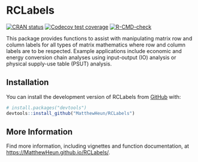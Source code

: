 
<!-- README.md is generated from README.Rmd. Please edit that file -->

# RCLabels

<!-- badges: start -->

[![CRAN
status](https://www.r-pkg.org/badges/version/RCLabels)](https://CRAN.R-project.org/package=RCLabels)
[![Codecov test
coverage](https://codecov.io/gh/MatthewHeun/RCLabels/branch/main/graph/badge.svg)](https://app.codecov.io/gh/MatthewHeun/RCLabels?branch=main)
[![R-CMD-check](https://github.com/MatthewHeun/RCLabels/workflows/R-CMD-check/badge.svg)](https://github.com/MatthewHeun/RCLabels/actions)
<!-- badges: end -->

This package provides functions to assist with manipulating matrix row
and column labels for all types of matrix mathematics where row and
column labels are to be respected. Example applications include economic
and energy conversion chain analyses using input-output (IO) analysis or
physical supply-use table (PSUT) analysis.

## Installation

You can install the development version of RCLabels from
[GitHub](https://github.com/) with:

``` r
# install.packages("devtools")
devtools::install_github("MatthewHeun/RCLabels")
```

## More Information

Find more information, including vignettes and function documentation,
at <https://MatthewHeun.github.io/RCLabels/>.
